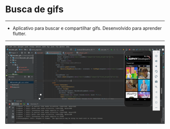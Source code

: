 Busca de gifs
===============================================

--------------------
- Aplicativo para buscar e compartilhar gifs. Desenvolvido para aprender flutter.

--------------------

![](https://github.com/jacksonn455/buscador_gifs/blob/master/Sem%20t%C3%ADtulo.png)
